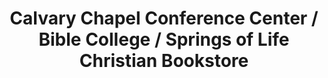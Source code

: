 ---
title: "Calvary Chapel Conference Center / Bible College / Springs of Life Christian Bookstore"
url: /murrieta/calvary-chapel-conference-center-bible-college-springs-of-life-christian-bookstore/
shop: Bücher
---
